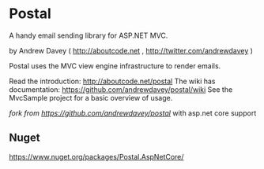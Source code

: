 # Postal
A handy email sending library for ASP.NET MVC.

by Andrew Davey ( http://aboutcode.net , http://twitter.com/andrewdavey )

Postal uses the MVC view engine infrastructure to render emails.

Read the introduction: http://aboutcode.net/postal
The wiki has documentation: https://github.com/andrewdavey/postal/wiki
See the MvcSample project for a basic overview of usage.

_fork from https://github.com/andrewdavey/postal_ with asp.net core support

## Nuget
https://www.nuget.org/packages/Postal.AspNetCore/
